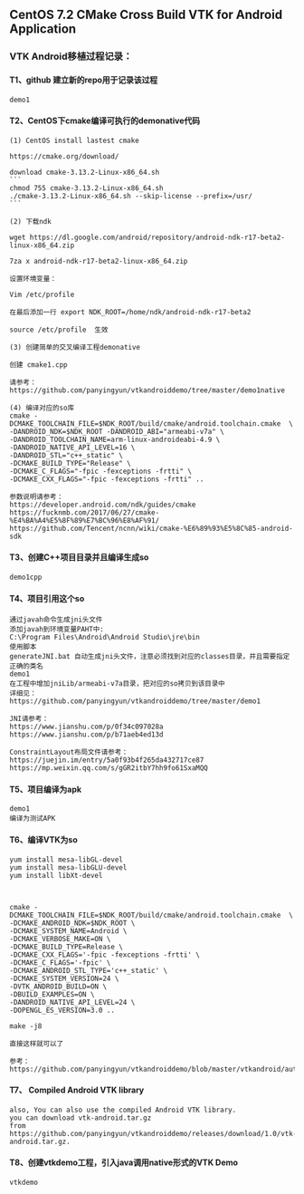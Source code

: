 ## CentOS 7.2 CMake Cross Build VTK for Android Application

### VTK Android移植过程记录：

#### T1、github 建立新的repo用于记录该过程
	demo1
	
#### T2、CentOS下cmake编译可执行的demonative代码
	(1) CentOS install lastest cmake 
	
	https://cmake.org/download/
	
	download cmake-3.13.2-Linux-x86_64.sh
	```
	chmod 755 cmake-3.13.2-Linux-x86_64.sh
	./cmake-3.13.2-Linux-x86_64.sh --skip-license --prefix=/usr/
	```
	
	(2) 下载ndk
	
	wget https://dl.google.com/android/repository/android-ndk-r17-beta2-linux-x86_64.zip
	
	7za x android-ndk-r17-beta2-linux-x86_64.zip
	
	设置环境变量：
	
	Vim /etc/profile 
	
	在最后添加一行 export NDK_ROOT=/home/ndk/android-ndk-r17-beta2
	
	source /etc/profile  生效
	
	(3) 创建简单的交叉编译工程demonative
	
	创建 cmake1.cpp 
	
	请参考：https://github.com/panyingyun/vtkandroiddemo/tree/master/demo1native
	
	(4) 编译对应的so库
	cmake -DCMAKE_TOOLCHAIN_FILE=$NDK_ROOT/build/cmake/android.toolchain.cmake  \
	-DANDROID_NDK=$NDK_ROOT -DANDROID_ABI="armeabi-v7a" \
	-DANDROID_TOOLCHAIN_NAME=arm-linux-androideabi-4.9 \
	-DANDROID_NATIVE_API_LEVEL=16 \
	-DANDROID_STL="c++_static" \
	-DCMAKE_BUILD_TYPE="Release" \
	-DCMAKE_C_FLAGS="-fpic -fexceptions -frtti" \
	-DCMAKE_CXX_FLAGS="-fpic -fexceptions -frtti" ..
	
	参数说明请参考：
	https://developer.android.com/ndk/guides/cmake
	https://fucknmb.com/2017/06/27/cmake-%E4%BA%A4%E5%8F%89%E7%BC%96%E8%AF%91/
	https://github.com/Tencent/ncnn/wiki/cmake-%E6%89%93%E5%8C%85-android-sdk

		
#### T3、创建C++项目目录并且编译生成so
    demo1cpp
	
#### T4、项目引用这个so
	通过javah命令生成jni头文件
	添加javah到环境变量PAHT中:
	C:\Program Files\Android\Android Studio\jre\bin
	使用脚本
	generateJNI.bat 自动生成jni头文件，注意必须找到对应的classes目录，并且需要指定正确的类名
    demo1
	在工程中增加jniLib/armeabi-v7a目录，把对应的so拷贝到该目录中
	详细见：
	https://github.com/panyingyun/vtkandroiddemo/tree/master/demo1
	
	JNI请参考：
	https://www.jianshu.com/p/0f34c097028a
	https://www.jianshu.com/p/b71aeb4ed13d
	
	ConstraintLayout布局文件请参考：
	https://juejin.im/entry/5a0f93b4f265da432717ce87
	https://mp.weixin.qq.com/s/gGR2itbY7hh9fo61SxaMQQ
	
#### T5、项目编译为apk
    demo1
	编译为测试APK
	
#### T6、编译VTK为so
	
	yum install mesa-libGL-devel
	yum install mesa-libGLU-devel
	yum install libXt-devel
	

	
	cmake -DCMAKE_TOOLCHAIN_FILE=$NDK_ROOT/build/cmake/android.toolchain.cmake  \
	-DCMAKE_ANDROID_NDK=$NDK_ROOT \
	-DCMAKE_SYSTEM_NAME=Android \
	-DCMAKE_VERBOSE_MAKE=ON \
	-DCMAKE_BUILD_TYPE=Release \
	-DCMAKE_CXX_FLAGS='-fpic -fexceptions -frtti' \
	-DCMAKE_C_FLAGS='-fpic' \
	-DCMAKE_ANDROID_STL_TYPE='c++_static' \
	-DCMAKE_SYSTEM_VERSION=24 \
	-DVTK_ANDROID_BUILD=ON \
	-DBUILD_EXAMPLES=ON \
	-DANDROID_NATIVE_API_LEVEL=24 \
	-DOPENGL_ES_VERSION=3.0 ..

	make -j8
	
	直接这样就可以了
	
	参考：
	https://github.com/panyingyun/vtkandroiddemo/blob/master/vtkandroid/auto_build_android.sh


#### T7、 Compiled Android VTK library

	also, You can also use the compiled Android VTK library.
	you can download vtk-android.tar.gz 
	from https://github.com/panyingyun/vtkandroiddemo/releases/download/1.0/vtk-android.tar.gz.	
	
#### T8、创建vtkdemo工程，引入java调用native形式的VTK Demo

    vtkdemo
	

